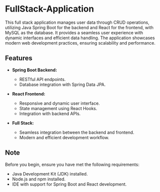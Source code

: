 # FullStack-Application

This full stack application manages user data through CRUD operations, utilizing Java Spring Boot for the backend and React for the frontend, with MySQL as the database. It provides a seamless user experience with dynamic interfaces and efficient data handling. The application showcases modern web development practices, ensuring scalability and performance.

## Features

- **Spring Boot Backend:**
  - RESTful API endpoints.
  - Database integration with Spring Data JPA.

- **React Frontend:**
  - Responsive and dynamic user interface.
  - State management using React Hooks.
  - Integration with backend APIs.

- **Full Stack:**
  - Seamless integration between the backend and frontend.
  - Modern and efficient development workflow.

## Note

Before you begin, ensure you have met the following requirements:

- Java Development Kit (JDK) installed.
- Node.js and npm installed.
- IDE with support for Spring Boot and React development.
